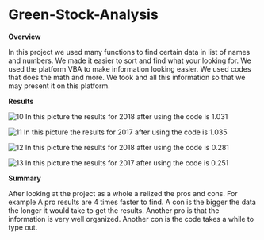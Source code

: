 # Green-Stock-Analysis
**Overview**

In this project we used many functions to find certain data in list of names and numbers. We made it easier to sort and find what your looking for. We used the platform VBA to make information looking easier. We used codes that does the math and more. We took and all this information so that we may present it on this platform. 

**Results**

![10](https://github.com/MohamedHassan47/Green-Stock-Analysis/assets/146730782/661f48b3-910c-4c7f-8a18-885b3557d8e8)
In this picture the results for 2018 after using the code is 1.031


![11](https://github.com/MohamedHassan47/Green-Stock-Analysis/assets/146730782/7974c1ab-96a8-493d-87ec-f165ea2d9c80)
In this picture the results for 2017 after using the code is 1.035


![12](https://github.com/MohamedHassan47/Green-Stock-Analysis/assets/146730782/c591f109-cac1-436c-befe-bf413d6adf4c)
In this picture the results for 2018 after using the code is 0.281


![13](https://github.com/MohamedHassan47/Green-Stock-Analysis/assets/146730782/fbc9fade-36ef-4869-aea6-28963f916d65)
In this picture the results for 2017 after using the code is 0.251

**Summary**

After looking at the project as a whole a relized the pros and cons. For example A pro results are 4 times faster to find. A con is the bigger the data the longer it would take to get the results. Another pro is that the information is very well organized. Another con is the code takes a while to type out. 
